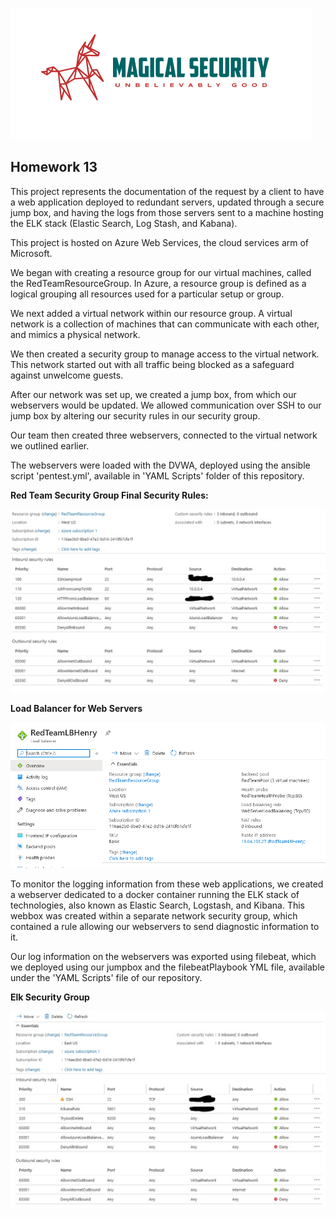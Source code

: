 <p align=”center”>
<img src="images/magical.PNG">
</p>

<b><h2>Homework 13</h2></b>

This project represents the documentation of the request by a client to have a web application deployed to redundant servers, updated through a secure jump box, and having the logs from those servers sent to a machine hosting the ELK stack (Elastic Search, Log Stash, and Kabana).

This project is hosted on Azure Web Services, the cloud services arm of Microsoft.

We began with creating a resource group for our virtual machines, called the RedTeamResourceGroup. In Azure, a resource group is defined as a logical grouping all resources used for a particular setup or group.

We next added a virtual network within our resource group. A virtual network is a collection of machines that can communicate with each other, and mimics a physical network.

We then created a security group to manage access to the virtual network. This network started out with all traffic being blocked as a safeguard against unwelcome guests.

After our network was set up, we created a jump box, from which our webservers would be updated. We allowed communication over SSH to our jump box by altering our security rules in our security group.

Our team then created three webservers, connected to the virtual network we outlined earlier.

The webservers were loaded with the DVWA, deployed using the ansible script 'pentest.yml', available in 'YAML Scripts' folder of this repository.

<b>Red Team Security Group Final Security Rules:</b>

<p align=”center”>
<img src="images/redTeamSG.jpg?raw=true">
</p>

<b>Load Balancer for Web Servers</b>

<p align=”center”>
<img src="images/LBHenry.PNG">
</p>

To monitor the logging information from these web applications, we created a webserver dedicated to a docker container running the ELK stack of technologies, also known as Elastic Search, Logstash, and Kibana. This webbox was created within a separate network security group, which contained a rule allowing our webservers to send diagnostic information to it.

Our log information on the webservers was exported using filebeat, which we deployed using our jumpbox and the filebeatPlaybook YML file, available under the 'YAML Scripts' file of our repository.

<b>Elk Security Group</b>

<p align=”center”>
<img src="images/elkSG.jpg?raw=true">
</p>
